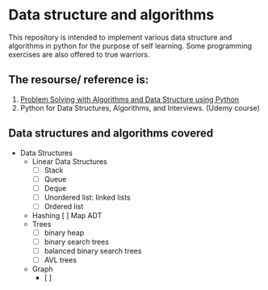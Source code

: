 
# Data structure and algorithms
This repository is intended to implement various data structure and algorithms in python for the purpose of self learning. Some programming exercises are also offered to true warriors.


## The resourse/ reference is:
1.  [Problem Solving with Algorithms and Data Structure using Python](http://interactivepython.org/runestone/static/pythonds/index.html)
2. Python for Data Structures, Algorithms, and Interviews. (Udemy course)

## Data structures and algorithms covered
- Data Structures
    - Linear Data Structures
        - [ ] Stack
        - [ ] Queue
        - [ ] Deque
        - [ ] Unordered list: linked lists
        - [ ] Ordered list
    - Hashing
         [ ] Map ADT 
    - Trees
        - [ ] binary heap
        - [ ] binary search trees
        - [ ] balanced binary search trees
        - [ ] AVL trees
    - Graph
        - [ ]   
